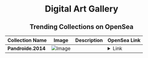 <div align="center">

# Digital Art Gallery

## Trending Collections on OpenSea

| Collection Name                       | Image                                                                                     | Description                       | OpenSea Link                                                                                          |
|---------------------------------------|-------------------------------------------------------------------------------------------|-----------------------------------|--------------------------------------------------------------------------------------------------------|
| **Pandroide.2014** | ![Image](https://i.seadn.io/s/raw/files/632424bf076c55d698506bc099a05374.jpg?w=500&auto=format?w=200&auto=format) |  | <details><summary>Link</summary>[Pandroide.2014](https://opensea.io/collection/pandroide-2014)</details> |

</div>